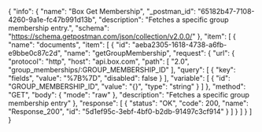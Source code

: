 {
  "info": {
    "name": "Box Get Membership",
    "_postman_id": "65182b47-7108-4260-9a1e-fc47b991d13b",
    "description": "Fetches a specific group membership entry.",
    "schema": "https://schema.getpostman.com/json/collection/v2.0.0/"
  },
  "item": [
    {
      "name": "documents",
      "item": [
        {
          "id": "aeba2305-1618-4738-a6fb-e9bbe0c87c2d",
          "name": "getGroupMembership",
          "request": {
            "url": {
              "protocol": "http",
              "host": "api.box.com",
              "path": [
                "2.0",
                "group_memberships/:GROUP_MEMBERSHIP_ID"
              ],
              "query": [
                {
                  "key": "fields",
                  "value": "%7B%7D",
                  "disabled": false
                }
              ],
              "variable": [
                {
                  "id": "GROUP_MEMBERSHIP_ID",
                  "value": "{}",
                  "type": "string"
                }
              ]
            },
            "method": "GET",
            "body": {
              "mode": "raw"
            },
            "description": "Fetches a specific group membership entry"
          },
          "response": [
            {
              "status": "OK",
              "code": 200,
              "name": "Response_200",
              "id": "5d1ef95c-3ebf-4bf0-b2db-91497c3cf914"
            }
          ]
        }
      ]
    }
  ]
}
